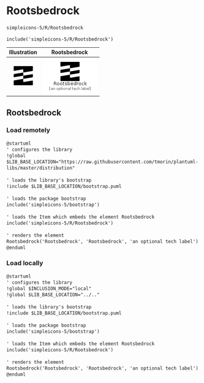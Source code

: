 # Rootsbedrock


```text
simpleicons-5/R/Rootsbedrock
```

```text
include('simpleicons-5/R/Rootsbedrock')
```



| Illustration | Rootsbedrock |
| :---: | :---: |
| ![illustration for Illustration](../../simpleicons-5/R/Rootsbedrock.png) | ![illustration for Rootsbedrock](../../simpleicons-5/R/Rootsbedrock.Local.png) |




## Rootsbedrock

### Load remotely
```plantuml
@startuml
' configures the library
!global $LIB_BASE_LOCATION="https://raw.githubusercontent.com/tmorin/plantuml-libs/master/distribution"

' loads the library's bootstrap
!include $LIB_BASE_LOCATION/bootstrap.puml

' loads the package bootstrap
include('simpleicons-5/bootstrap')

' loads the Item which embeds the element Rootsbedrock
include('simpleicons-5/R/Rootsbedrock')

' renders the element
Rootsbedrock('Rootsbedrock', 'Rootsbedrock', 'an optional tech label')
@enduml
```

### Load locally
```plantuml
@startuml
' configures the library
!global $INCLUSION_MODE="local"
!global $LIB_BASE_LOCATION="../.."

' loads the library's bootstrap
!include $LIB_BASE_LOCATION/bootstrap.puml

' loads the package bootstrap
include('simpleicons-5/bootstrap')

' loads the Item which embeds the element Rootsbedrock
include('simpleicons-5/R/Rootsbedrock')

' renders the element
Rootsbedrock('Rootsbedrock', 'Rootsbedrock', 'an optional tech label')
@enduml
```

